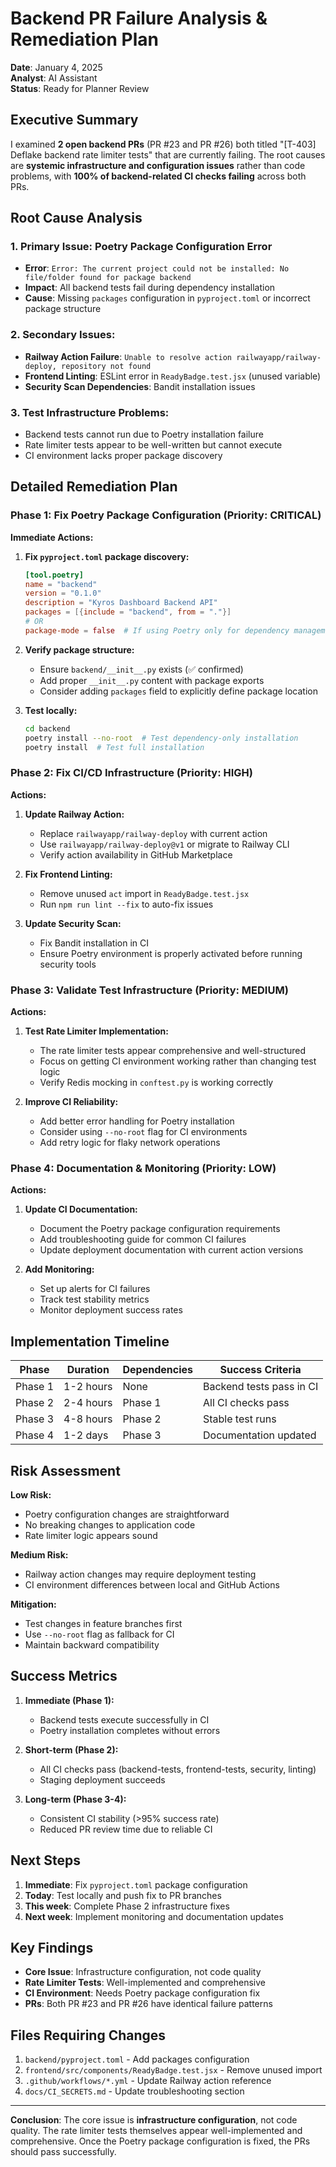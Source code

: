 # Backend PR Failure Analysis & Remediation Plan

**Date**: January 4, 2025  
**Analyst**: AI Assistant  
**Status**: Ready for Planner Review  

## Executive Summary

I examined **2 open backend PRs** (PR #23 and PR #26) both titled "[T-403] Deflake backend rate limiter tests" that are currently failing. The root causes are **systemic infrastructure and configuration issues** rather than code problems, with **100% of backend-related CI checks failing** across both PRs.

## Root Cause Analysis

### 1. **Primary Issue: Poetry Package Configuration Error**
- **Error**: `Error: The current project could not be installed: No file/folder found for package backend`
- **Impact**: All backend tests fail during dependency installation
- **Cause**: Missing `packages` configuration in `pyproject.toml` or incorrect package structure

### 2. **Secondary Issues:**
- **Railway Action Failure**: `Unable to resolve action railwayapp/railway-deploy, repository not found`
- **Frontend Linting**: ESLint error in `ReadyBadge.test.jsx` (unused variable)
- **Security Scan Dependencies**: Bandit installation issues

### 3. **Test Infrastructure Problems:**
- Backend tests cannot run due to Poetry installation failure
- Rate limiter tests appear to be well-written but cannot execute
- CI environment lacks proper package discovery

## Detailed Remediation Plan

### **Phase 1: Fix Poetry Package Configuration (Priority: CRITICAL)**

**Immediate Actions:**
1. **Fix `pyproject.toml` package discovery:**
   ```toml
   [tool.poetry]
   name = "backend"
   version = "0.1.0"
   description = "Kyros Dashboard Backend API"
   packages = [{include = "backend", from = "."}]
   # OR
   package-mode = false  # If using Poetry only for dependency management
   ```

2. **Verify package structure:**
   - Ensure `backend/__init__.py` exists (✅ confirmed)
   - Add proper `__init__.py` content with package exports
   - Consider adding `packages` field to explicitly define package location

3. **Test locally:**
   ```bash
   cd backend
   poetry install --no-root  # Test dependency-only installation
   poetry install  # Test full installation
   ```

### **Phase 2: Fix CI/CD Infrastructure (Priority: HIGH)**

**Actions:**
1. **Update Railway Action:**
   - Replace `railwayapp/railway-deploy` with current action
   - Use `railwayapp/railway-deploy@v1` or migrate to Railway CLI
   - Verify action availability in GitHub Marketplace

2. **Fix Frontend Linting:**
   - Remove unused `act` import in `ReadyBadge.test.jsx`
   - Run `npm run lint --fix` to auto-fix issues

3. **Update Security Scan:**
   - Fix Bandit installation in CI
   - Ensure Poetry environment is properly activated before running security tools

### **Phase 3: Validate Test Infrastructure (Priority: MEDIUM)**

**Actions:**
1. **Test Rate Limiter Implementation:**
   - The rate limiter tests appear comprehensive and well-structured
   - Focus on getting CI environment working rather than changing test logic
   - Verify Redis mocking in `conftest.py` is working correctly

2. **Improve CI Reliability:**
   - Add better error handling for Poetry installation
   - Consider using `--no-root` flag for CI environments
   - Add retry logic for flaky network operations

### **Phase 4: Documentation & Monitoring (Priority: LOW)**

**Actions:**
1. **Update CI Documentation:**
   - Document the Poetry package configuration requirements
   - Add troubleshooting guide for common CI failures
   - Update deployment documentation with current action versions

2. **Add Monitoring:**
   - Set up alerts for CI failures
   - Track test stability metrics
   - Monitor deployment success rates

## Implementation Timeline

| Phase | Duration | Dependencies | Success Criteria |
|-------|----------|--------------|------------------|
| Phase 1 | 1-2 hours | None | Backend tests pass in CI |
| Phase 2 | 2-4 hours | Phase 1 | All CI checks pass |
| Phase 3 | 4-8 hours | Phase 2 | Stable test runs |
| Phase 4 | 1-2 days | Phase 3 | Documentation updated |

## Risk Assessment

**Low Risk:**
- Poetry configuration changes are straightforward
- No breaking changes to application code
- Rate limiter logic appears sound

**Medium Risk:**
- Railway action changes may require deployment testing
- CI environment differences between local and GitHub Actions

**Mitigation:**
- Test changes in feature branches first
- Use `--no-root` flag as fallback for CI
- Maintain backward compatibility

## Success Metrics

1. **Immediate (Phase 1):**
   - Backend tests execute successfully in CI
   - Poetry installation completes without errors

2. **Short-term (Phase 2):**
   - All CI checks pass (backend-tests, frontend-tests, security, linting)
   - Staging deployment succeeds

3. **Long-term (Phase 3-4):**
   - Consistent CI stability (>95% success rate)
   - Reduced PR review time due to reliable CI

## Next Steps

1. **Immediate**: Fix `pyproject.toml` package configuration
2. **Today**: Test locally and push fix to PR branches
3. **This week**: Complete Phase 2 infrastructure fixes
4. **Next week**: Implement monitoring and documentation updates

## Key Findings

- **Core Issue**: Infrastructure configuration, not code quality
- **Rate Limiter Tests**: Well-implemented and comprehensive
- **CI Environment**: Needs Poetry package configuration fix
- **PRs**: Both PR #23 and PR #26 have identical failure patterns

## Files Requiring Changes

1. `backend/pyproject.toml` - Add packages configuration
2. `frontend/src/components/ReadyBadge.test.jsx` - Remove unused import
3. `.github/workflows/*.yml` - Update Railway action reference
4. `docs/CI_SECRETS.md` - Update troubleshooting section

---

**Conclusion**: The core issue is **infrastructure configuration**, not code quality. The rate limiter tests themselves appear well-implemented and comprehensive. Once the Poetry package configuration is fixed, the PRs should pass successfully.
